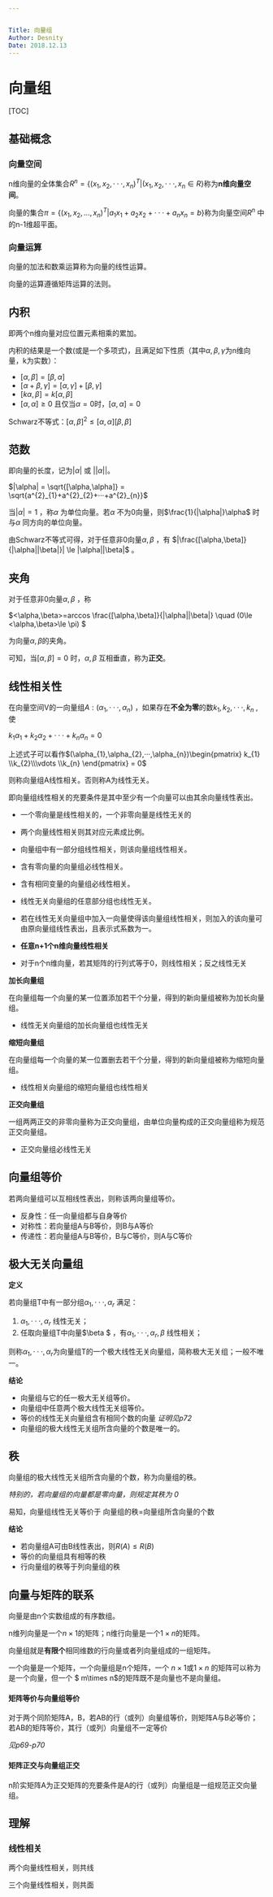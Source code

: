 ```yaml
---


Title: 向量组
Author: Desnity
Date: 2018.12.13
---
```


# 向量组

[TOC]



## 基础概念

### 向量空间

n维向量的全体集合$R^{n} = \{(x_{1},x_{2},···,x_{n})^{T} |(x_{1},x_{2},···,x_{n} \in R\}$称为**n维向量空间**。

向量的集合$\pi = \{(x_{1},x_{2},...,x_{n})^{T}|a_{1}x_{1}+a_{2}x_{2}+···+a_{n}x_{n} = b\}$称为向量空间$R^{n}$ 中的n-1维超平面。



### 向量运算

向量的加法和数乘运算称为向量的线性运算。

向量的运算遵循矩阵运算的法则。



## 内积

即两个n维向量对应位置元素相乘的累加。

内积的结果是一个数(或是一个多项式)，且满足如下性质（其中$\alpha,\beta,\gamma$为n维向量，k为实数）：

- $[\alpha,\beta] = [\beta,\alpha]$
- $[\alpha + \beta,\gamma] = [\alpha,\gamma]+[\beta,\gamma]$
- $[k\alpha,\beta]=k[\alpha,\beta]$
- $[\alpha,\alpha] \ge 0$ 且仅当$\alpha=0$时，$[\alpha,\alpha]=0$



Schwarz不等式：$[\alpha,\beta]^{2} \le [\alpha,\alpha][\beta,\beta]$



## 范数

即向量的长度，记为$|\alpha|$ 或 $||\alpha||$。

$|\alpha| = \sqrt{[\alpha,\alpha]} = \sqrt{a^{2}_{1}+a^{2}_{2}+···+a^{2}_{n}}$

当$|\alpha| = 1$ ，称$\alpha$ 为单位向量。若$\alpha$ 不为0向量，则$\frac{1}{|\alpha|}\alpha$ 时与$\alpha$ 同方向的单位向量。

由Schwarz不等式可得，对于任意非0向量$\alpha,\beta$ ，有 $|\frac{[\alpha,\beta]}{|\alpha||\beta|}| \le |\alpha||\beta|$ 。



## 夹角

对于任意非0向量$\alpha,\beta$ ，称

$<\alpha,\beta>=arccos \frac{[\alpha,\beta]}{|\alpha||\beta|} \quad (0\le <\alpha,\beta>\le \pi) $ 

为向量$\alpha,\beta$的夹角。

可知，当$[\alpha,\beta]=0$ 时，$\alpha,\beta$ 互相垂直，称为**正交**。



## 线性相关性

在向量空间V的一向量组$A:(\alpha_{1},···,\alpha_{n})$  ，如果存在**不全为零**的数$k_{1},k_{2},···,k_{n}$ , 使

$k_{1}\alpha_{1}+k_{2}\alpha_{2}+···+k_{n}\alpha_{n} = 0$

上述式子可以看作$(\alpha_{1},\alpha_{2},···,\alpha_{n})\begin{pmatrix} k_{1} \\k_{2}\\\vdots \\k_{n} \end{pmatrix} = 0$

则称向量组A线性相关。否则称A为线性无关。

即向量组线性相关的充要条件是其中至少有一个向量可以由其余向量线性表出。



- 一个零向量是线性相关的，一个非零向量是线性无关的
- 两个向量线性相关则其对应元素成比例。



- 向量组中有一部分组线性相关，则该向量组线性相关。
- 含有零向量的向量组必线性相关。
- 含有相同变量的向量组必线性相关。
- 线性无关向量组的任意部分组也线性无关。



- 若在线性无关向量组中加入一向量使得该向量组线性相关，则加入的该向量可由原向量组线性表出，且表示式系数为一。



- **任意n+1个n维向量线性相关**
- 对于n个n维向量，若其矩阵的行列式等于0，则线性相关；反之线性无关



**加长向量组**

在向量组每一个向量的某一位置添加若干个分量，得到的新向量组被称为加长向量组。

- 线性无关向量组的加长向量组也线性无关



**缩短向量组**

在向量组每一个向量的某一位置删去若干个分量，得到的新向量组被称为缩短向量组。

- 线性相关向量组的缩短向量组也线性相关



**正交向量组**

一组两两正交的非零向量称为正交向量组，由单位向量构成的正交向量组称为规范正交向量组。

- 正交向量组必线性无关



## 向量组等价

若两向量组可以互相线性表出，则称该两向量组等价。

- 反身性：任一向量组都与自身等价
- 对称性：若向量组A与B等价，则B与A等价
- 传递性：若向量组A与B等价，B与C等价，则A与C等价



## 极大无关向量组

**定义**

若向量组T中有一部分组$\alpha_{1},···,\alpha_{r}$ 满足：

1. $\alpha_{1},···,\alpha_{r}$ 线性无关；
2. 任取向量组T中向量$\beta $ ，有$\alpha_{1},···,\alpha_{r},\beta$ 线性相关；

则称$\alpha_{1},···,\alpha_{r}$为向量组T的一个极大线性无关向量组，简称极大无关组；一般不唯一。



**结论**

- 向量组与它的任一极大无关组等价。
- 向量组中任意两个极大线性无关组等价。
- 等价的线性无关向量组含有相同个数的向量 *证明见p72*
- 向量组的极大线性无关组所含向量的个数是唯一的。



## 秩

向量组的极大线性无关组所含向量的个数，称为向量组的秩。

*特别的，若向量组的向量都是零向量，则规定其秩为 0*



易知，向量组线性无关等价于 向量组的秩=向量组所含向量的个数

**结论**

- 若向量组A可由B线性表出，则$R(A) \le R(B)$
- 等价的向量组具有相等的秩
- 行向量组的秩等于列向量组的秩



## 向量与矩阵的联系

向量是由n个实数组成的有序数组。

n维列向量是一个$n \times 1$的矩阵；n维行向量是一个$1\times n$的矩阵。

向量组就是**有限个**相同维数的行向量或者列向量组成的一组矩阵。

一个向量是一个矩阵，一个向量组是n个矩阵，一个 $n\times 1$或$1\times n$ 的矩阵可以称为是一个向量，但一个    $ m\times n$的矩阵既不是向量也不是向量组。



#### 矩阵等价与向量组等价

对于两个同阶矩阵A，B，若AB的行（或列）向量组等价，则矩阵A与B必等价；若AB的矩阵等价，其行（或列）向量组不一定等价

*见p69-p70*



#### 矩阵正交与向量组正交

n阶实矩阵A为正交矩阵的充要条件是A的行（或列）向量组是一组规范正交向量组。



## 理解

### 线性相关

两个向量线性相关，则共线

三个向量线性相关，则共面

